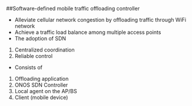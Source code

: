 ##Software-defined mobile traffic offloading controller
*	Alleviate cellular network congestion by offloading traffic through WiFi network
*	Achieve a traffic load balance among multiple access points
*	The adoption of SDN
 1.	Centralized coordination
 2.	Reliable control
*	Consists of
 1. Offloading application
 2. ONOS SDN Controller
 3. Local agent on the AP/BS
 4. Client (mobile device)

